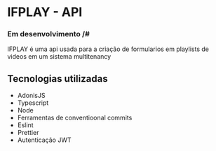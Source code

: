 # IFPLAY - API

### Em desenvolvimento /#

IFPLAY é uma api usada para a criação de formularios em playlists de videos em um sistema multitenancy

## Tecnologias utilizadas

- AdonisJS
- Typescript
- Node
- Ferramentas de conventioonal commits
- Eslint
- Prettier
- Autenticação JWT
